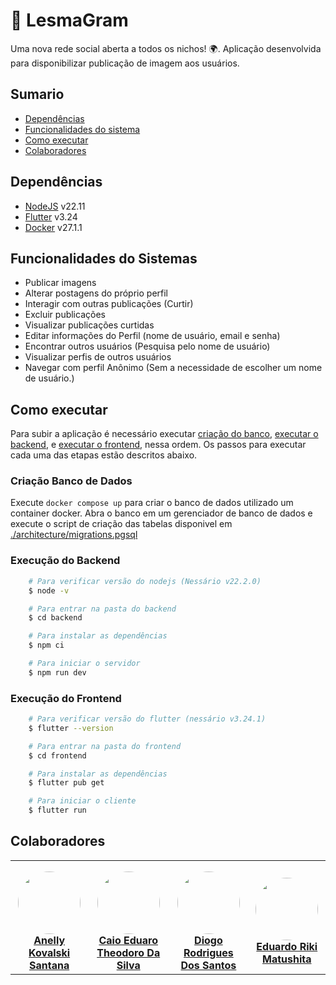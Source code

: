 # 🐌 LesmaGram

Uma nova rede social aberta a todos os nichos! 🌍. Aplicação desenvolvida para disponibilizar publicação de imagem aos usuários.

## Sumario

-   [Dependências](#dependências)
-   [Funcionalidades do sistema](#funcionalidades-do-sistemas)
-   [Como executar](#como-executar)
-   [Colaboradores](#colaboradores)

## Dependências

-   [NodeJS](https://nodejs.org/en/download/package-manager) v22.11
-   [Flutter](https://docs.flutter.dev/get-started/install) v3.24
-   [Docker](https://docs.docker.com/engine/install/) v27.1.1

## Funcionalidades do Sistemas

-   Publicar imagens
-   Alterar postagens do próprio perfil
-   Interagir com outras publicações (Curtir)
-   Excluir publicações
-   Visualizar publicações curtidas
-   Editar informações do Perfil (nome de usuário, email e senha)
-   Encontrar outros usuários (Pesquisa pelo nome de usuário)
-   Visualizar perfis de outros usuários
-   Navegar com perfil Anônimo (Sem a necessidade de escolher um nome de usuário.)

## Como executar

Para subir a aplicação é necessário executar [criação do banco](#criação-banco-de-dados), [executar o backend](#execução-do-backend), e [executar o frontend](#execução-do-frontend), nessa ordem. Os passos para executar cada uma das etapas estão descritos abaixo.

### Criação Banco de Dados

Execute `docker compose up` para criar o banco de dados utilizado um container docker. Abra o banco em um gerenciador de banco de dados e execute o script de criação das tabelas disponivel em [./architecture/migrations.pgsql](./architecture/migrations.pgsql)

### Execução do Backend

```bash
    # Para verificar versão do nodejs (Nessário v22.2.0)
    $ node -v

    # Para entrar na pasta do backend
    $ cd backend

    # Para instalar as dependências
    $ npm ci

    # Para iniciar o servidor
    $ npm run dev
```

### Execução do Frontend

```bash
    # Para verificar versão do flutter (nessário v3.24.1)
    $ flutter --version

    # Para entrar na pasta do frontend
    $ cd frontend

    # Para instalar as dependências
    $ flutter pub get

    # Para iniciar o cliente
    $ flutter run
```

## Colaboradores

<center>
<table><tr>

<td align="center" ><a href="https://github.com/anellykovalski">
 <img style="border-radius: 50%; margin-top: 15px;" src="https://avatars.githubusercontent.com/u/124692976?v=4" width="100px;" alt=""/>
<br />
 <b>Anelly Kovalski Santana</b></a>
 <a href="https://github.com/jhonatancunha" title="Repositorio Jhonatan"></a>

<td align="center"><a href="https://github.com/caiotheodoro">
 <img style="border-radius: 50%;margin-top: 15px;" src="https://avatars.githubusercontent.com/u/48462974?v=4" width="100px;" alt=""/>
<br />
 <b>Caio Eduaro Theodoro Da Silva</b>
 </a> <a href="https://github.com/caiotheodoro" title="Repositorio Jessé"></a>

<td align="center"><a href="https://github.com/DiogoRodriguees">
 <img style="border-radius: 50%;margin-top: 15px;" src="https://avatars.githubusercontent.com/u/92277603?v=4" width="100px;" alt=""/>
<br />
 <b>Diogo Rodrigues Dos Santos</b>
 </a> <a href="https://github.com/DiogoRodriguees" title="Repositorio Iago"></a>

<td align="center"><a href="https://github.com/eduardo-riki">
 <img style="border-radius: 50%;margin-top: 15px;" src="https://avatars.githubusercontent.com/u/67388437?v=4" width="100px;" alt=""/>
<br />
 <b>Eduardo Riki Matushita</b>
 </a> <a href="https://github.com/eduardo-riki" title="Repositorio Iago"></a>

</tr></table>

</center>
